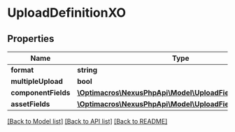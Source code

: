 # UploadDefinitionXO

## Properties
Name | Type | Description | Notes
------------ | ------------- | ------------- | -------------
**format** | **string** |  | [optional] 
**multipleUpload** | **bool** |  | [optional] 
**componentFields** | [**\Optimacros\NexusPhpApi\Model\UploadFieldDefinitionXO[]**](UploadFieldDefinitionXO.md) |  | [optional] 
**assetFields** | [**\Optimacros\NexusPhpApi\Model\UploadFieldDefinitionXO[]**](UploadFieldDefinitionXO.md) |  | [optional] 

[[Back to Model list]](../README.md#documentation-for-models) [[Back to API list]](../README.md#documentation-for-api-endpoints) [[Back to README]](../README.md)


